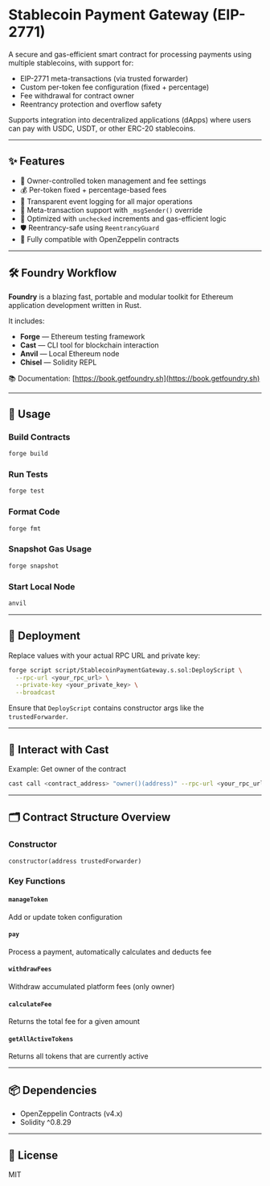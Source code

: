 # Stablecoin Payment Gateway (EIP-2771)

A secure and gas-efficient smart contract for processing payments using multiple stablecoins, with support for:

- EIP-2771 meta-transactions (via trusted forwarder)
- Custom per-token fee configuration (fixed + percentage)
- Fee withdrawal for contract owner
- Reentrancy protection and overflow safety

Supports integration into decentralized applications (dApps) where users can pay with USDC, USDT, or other ERC-20 stablecoins.

---

## ✨ Features

- 🔐 Owner-controlled token management and fee settings
- 💰 Per-token fixed + percentage-based fees
- 🧾 Transparent event logging for all major operations
- 🔁 Meta-transaction support with `_msgSender()` override
- 🧱 Optimized with `unchecked` increments and gas-efficient logic
- 🛡️ Reentrancy-safe using `ReentrancyGuard`
- 📜 Fully compatible with OpenZeppelin contracts

---

## 🛠️ Foundry Workflow

**Foundry** is a blazing fast, portable and modular toolkit for Ethereum application development written in Rust.

It includes:

- **Forge** — Ethereum testing framework
- **Cast** — CLI tool for blockchain interaction
- **Anvil** — Local Ethereum node
- **Chisel** — Solidity REPL

📚 Documentation: [https://book.getfoundry.sh](https://book.getfoundry.sh)

---

## 🔧 Usage

### Build Contracts

```bash
forge build
```

### Run Tests

```bash
forge test
```

### Format Code

```bash
forge fmt
```

### Snapshot Gas Usage

```bash
forge snapshot
```

### Start Local Node

```bash
anvil
```

---

## 🚀 Deployment

Replace values with your actual RPC URL and private key:

```bash
forge script script/StablecoinPaymentGateway.s.sol:DeployScript \
  --rpc-url <your_rpc_url> \
  --private-key <your_private_key> \
  --broadcast
```

Ensure that `DeployScript` contains constructor args like the `trustedForwarder`.

---

## 🧪 Interact with Cast

Example: Get owner of the contract

```bash
cast call <contract_address> "owner()(address)" --rpc-url <your_rpc_url>
```

---

## 🗂️ Contract Structure Overview

### Constructor

```solidity
constructor(address trustedForwarder)
```

### Key Functions

#### `manageToken`

Add or update token configuration

#### `pay`

Process a payment, automatically calculates and deducts fee

#### `withdrawFees`

Withdraw accumulated platform fees (only owner)

#### `calculateFee`

Returns the total fee for a given amount

#### `getAllActiveTokens`

Returns all tokens that are currently active

---

## 📦 Dependencies

- OpenZeppelin Contracts (v4.x)
- Solidity ^0.8.29

---

## 📜 License

MIT
